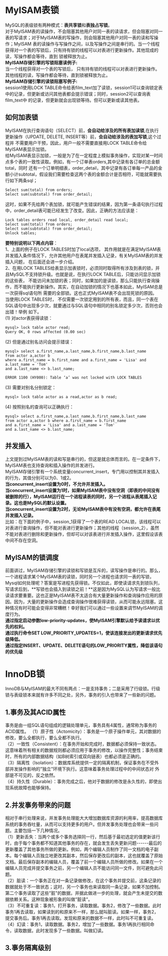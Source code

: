 # MyISAM表锁  
MySQL的表级锁有两种模式：**表共享锁**和**表独占写锁**。  
对于MyISAM表的读操作，不会阻塞其他用户对同一表的读请求，但会阻塞对同一表的写请求；对于MyISAM表的写操作，则会阻塞其他用户对同一表的读和写操作；MyISAM
表的读操作与写操作之间，以及写操作之间是串行的。当一个线程获得对一个表的写锁后，只有持有锁的线程可以对表进行更新操作。其他现成的读，写操作都会等待，直到
锁被释放为止。  
**MyISAM存储引擎的写锁阻塞读例子:**  
当一个线程获得对一个表的写锁后， 只有持有锁的线程可以对表进行更新操作。其他线程的读，写操作都会等待，直到锁被释放为止。  
**MyISAM存储引擎的读锁阻塞写例子:**  
session1使用LOCK TABLE命令给表film_text加了读锁，session1可以查询锁定表中的记录，但更新或访问其他表都会提示错误；同时，session2可以查询表film_text中
的记录，但更新就会出现锁等待。但可以更新或读其他表。  
## 如何加表锁  
MyISAM在执行查询语句（SELECT）前，**会自动给涉及的所有表加读锁**,在执行更新操作（UPDATE, DELETE, INSERT等）前，**会自动给涉及的表加写锁**,这个过程并
不需要用户干预，因此，用户一般不需要直接用LOCK TABLE命令给MyISAM表显示加锁。  
给MyISAM表显示加锁，一般是为了在一定程度上模拟事务操作，实现对某一时间点多个表的一致性读取。例如，有一个订单表orders,其中记录有各订单的总金额total，同时
还有一个订单明细表，order_detail，其中记录有各订单每一产品的金额小计subtotal，假设我们需要检查这两个表的金额合计是否相符，可能就需要执行如下两条sql；
```
Select sum(total) from orders;
Select sum(subtotal) from order_detail;
```
这时，如果不先给两个表加锁，就可能产生错误的结果，因为第一条语句执行过程中，order_detail表可能已经发生了改变。因此，正确的方法应该是：
```
Lock tables orders read local, order_detail read local;
Select sum(total) from orders;
Select sum(subtotal) from order_detail;
Unlock tables;
```
**要特别说明以下两点内容**：  
1、上面的例子在LOCK TABLES时加了local选项， 其作用就是在满足MyISAM表并发插入条件情况下，允许其他用户在表尾并发插入记录，有关MyISAM表的并发插入问题，
在后面还会进一步介绍。   
2、在用LOCK TABLES给表显示加表锁时，必须同时取得所有涉及到表的锁，并且MySQL不支持锁升级。也就是说，在执行LOCK TABLE后，只能访问显示加锁的这些表，
不能访问未加锁的表；同时，如果加的是读锁，那么只能执行查询操作，而不能执行更新操作。其实，在自动加锁的情况下也基本如此，MyISAM总是一次获得sql语句所
需要的全部锁。这也正式MyISAM表不会出现死锁的原因。  
当使用LOCK TABLES时， 不仅需要一次锁定用到的所有表，而且，同一个表在SQL语句中出现多少次，就要通过与SQL语句中相同的别名锁定多少次，否则也会出错！举例
如下。  
(1) 对actor表获得读锁：  
```
mysql> lock table actor read; 
Query OK, 0 rows affected (0.00 sec)
```
(2) 但是通过别名访问会提示错误：  
```
mysql> select a.first_name,a.last_name,b.first_name,b.last_name 
from actor a,actor b 
where a.first_name = b.first_name and a.first_name = 'Lisa' and a.last_name = 'Tom' 
and a.last_name <> b.last_name;

ERROR 1100 (HY000): Table ‘a’ was not locked with LOCK TABLES
```
(3) 需要对别名分别锁定：  
```
mysql> lock table actor as a read,actor as b read;
```
(4) 按照别名的查询可以正确执行：  
```
mysql> select a.first_name,a.last_name,b.first_name,b.last_name 
from actor a,actor b where a.first_name = b.first_name 
and a.first_name = 'Lisa' and a.last_name = 'Tom' 
and a.last_name <> b.last_name;
```
## 并发插入  
上文提到过MyISAM表的读和写是串行的，但这是就总体而言的。在一定条件下，MyISAM表也支持查询和插入操作的并发进行。   
MyISAM存储引擎有一个系统变量concurrent_insert，专门用以控制其并发插入的行为，其值分别可以为0、1或2。  
**当concurrent_insert设置为0时，不允许并发插入。**  
**当concurrent_insert设置为1时，如果MyISAM表中没有空洞（即表的中间没有被删除的行），MyISAM运行在一个进程读表的同时，另一个进程从表尾插入记录。这也是MySQL的默认设置。**  
**当concurrent_insert设置为2时，无论MyISAM表中有没有空洞，都允许在表尾并发插入记录。**  
比如：在下面的例子中，session_1获得了一个表的READ LOCAL锁，该线程可以对表进行查询操作，但不能对表进行更新操作；其他的线程（session_2），虽然不能对表进行删除和更新操作，但却可以对该表进行并发插入操作，这里假设该表中间不存在空洞。  
## MyISAM的锁调度  
前面讲过，MyISAM存储引擎的读锁和写锁是互斥的，读写操作是串行的。那么，一个进程请求某个MyISAM表的读锁，同时另一个进程也请求同一表的写锁，Mysql如何处理呢？答案是写进程先获得锁。不仅如此，即使读请求先到锁队列，写请求后到，**写锁也会插入到读锁之前！**这是因为MySQL认为写请求一般比读请求要重要。这也正是MyISAM表不太适合有大量更新操作和查询操作应用的原因。因为，大量的更新操作会造成查询操作很难获得读锁，从而可能永远阻塞。这种情况有时可能会变得非常糟糕！幸好我们可以通过一些设置来调节MyISAM的调度行为。  
**通过指定启动参数low-priority-updates，使MyISAM引擎默认给予读请求以优先的权利。  
通过执行命令SET LOW_PRIORITY_UPDATES=1，使该连接发出的更新请求优先级降低。  
通过指定INSERT、UPDATE、DELETE语句的LOW_PRIORITY属性，降低该语句的优先级**  
# InnoDB锁   
InnoDB与MyISAM的最大不同有两点：一是支持事务；二是采用了行级锁。行级锁与表级锁本来就有许多不同之处，另外，事务的引入也带来了一些新的问题。  
## 1.事务及其ACID属性  
事务是由一组SQL语句组成的逻辑处理单元，事务具有4属性，通常称为事务的ACID属性。
（1）原子性（Actomicity）：事务是一个原子操作单元，其对数据的修改，要么全都执行，要么全都不执行。  
（2）一致性（Consistent）：在事务开始和完成时，数据都必须保持一致状态。这意味着所有相关的数据规则都必须应用于事务的修改，以操作完整性；事务结束时，所有的内部数据结构（如B树索引或双向链表）也都必须是正确的。  
（3）隔离性（Isolation）：数据库系统提供一定的隔离机制，保证事务在不受外部并发操作影响的"独立"环境下执行。这意味着事务处理过程中的中间状态对 外部是不可见的，反之依然。  
（4）持久性（Durable）：事务完成之后，他对于数据的修改是永久性的，即使出现系统故障也能够保持。  
## 2.并发事务带来的问题  
相对于串行处理来说，并发事务处理能大大增加数据库资源的利用率，提高数据库系统的事务吞吐量，从而可以支持更多的用户。但并发事务处理也会带来一些问题。主要包括一下几种情况。  
（1）更新丢失：当两个或多个事务选择同一行，然后基于最初选定的值更新该行时，由于每个事务都不知道其他事务的存在，就会发生丢失更新问题------最后的更新覆盖了其他事务所做的更新。例如，两个编辑人员制作了同一文档的电子副本。每个编辑人员独立地更改其副本，然后保存更改后的副本，这也就覆盖了原始文档。最后保存副本的编辑人员，覆盖了前一个编辑人员所做的修改。如果在一个编辑人员完成并提交事务之前，另一个编辑人员不能访问同一文件，则可避免此问题。  
（2）脏读：一个事务正在对一条记录做修改，在这个事务并提交前，这条记录的数据就处于不一致状态；这时，另一个事务也来读取同一条记录，如果不加控制。第二个事务读取了这些"脏"的数据，并据此做进一步的处理，就会产生未提交的数据依赖关系。这种现象被形象的叫做"脏读"。   
（3）不可重复读：事务1，打开事务，读取数据。事务2，修改了一些数据。此时事务1再去读取，如果读到的和原来不一样，那么就叫脏读。如果一样，事务2，提交事务后。事务1再去读取。发现和原来的数据不一样，此时叫不可重复读。
（4）幻读：事务1，读取数据。事务2，增加了一些数据。事务1再执行相同命令，读取数据，此时发现多了一些数据。叫做幻读。
## 3.事务隔离级别  


